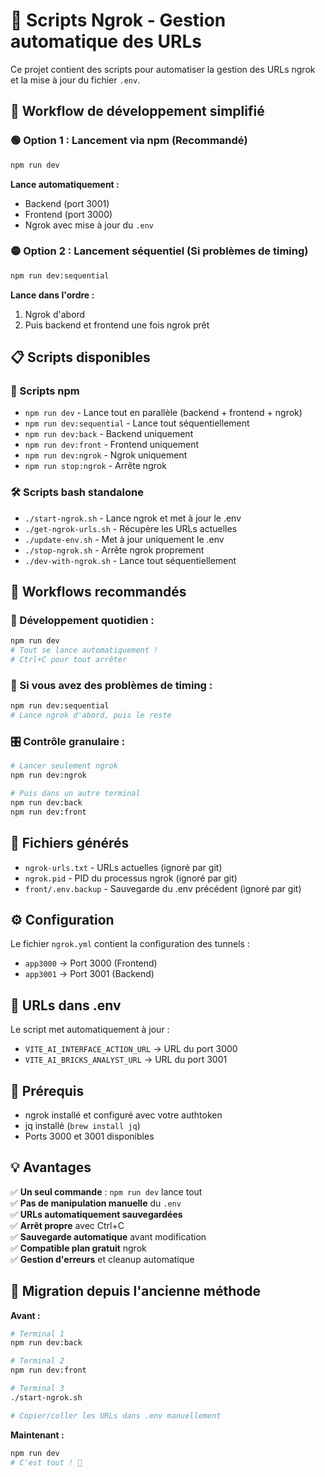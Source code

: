 # 🚀 Scripts Ngrok - Gestion automatique des URLs

Ce projet contient des scripts pour automatiser la gestion des URLs ngrok et la mise à jour du fichier `.env`.

## 🎯 Workflow de développement simplifié

### 🟢 Option 1 : Lancement via npm (Recommandé)
```bash
npm run dev
```
**Lance automatiquement :**
- Backend (port 3001)
- Frontend (port 3000) 
- Ngrok avec mise à jour du `.env`

### 🟡 Option 2 : Lancement séquentiel (Si problèmes de timing)
```bash
npm run dev:sequential
```
**Lance dans l'ordre :**
1. Ngrok d'abord
2. Puis backend et frontend une fois ngrok prêt

## 📋 Scripts disponibles

### 🔧 Scripts npm
- `npm run dev` - Lance tout en parallèle (backend + frontend + ngrok)
- `npm run dev:sequential` - Lance tout séquentiellement 
- `npm run dev:back` - Backend uniquement
- `npm run dev:front` - Frontend uniquement
- `npm run dev:ngrok` - Ngrok uniquement
- `npm run stop:ngrok` - Arrête ngrok

### 🛠️ Scripts bash standalone
- `./start-ngrok.sh` - Lance ngrok et met à jour le .env
- `./get-ngrok-urls.sh` - Récupère les URLs actuelles
- `./update-env.sh` - Met à jour uniquement le .env
- `./stop-ngrok.sh` - Arrête ngrok proprement
- `./dev-with-ngrok.sh` - Lance tout séquentiellement

## 🎯 Workflows recommandés

### 🚀 Développement quotidien :
```bash
npm run dev
# Tout se lance automatiquement !
# Ctrl+C pour tout arrêter
```

### 🔧 Si vous avez des problèmes de timing :
```bash
npm run dev:sequential
# Lance ngrok d'abord, puis le reste
```

### 🎛️ Contrôle granulaire :
```bash
# Lancer seulement ngrok
npm run dev:ngrok

# Puis dans un autre terminal
npm run dev:back
npm run dev:front
```

## 📁 Fichiers générés

- `ngrok-urls.txt` - URLs actuelles (ignoré par git)
- `ngrok.pid` - PID du processus ngrok (ignoré par git)  
- `front/.env.backup` - Sauvegarde du .env précédent (ignoré par git)

## ⚙️ Configuration

Le fichier `ngrok.yml` contient la configuration des tunnels :
- `app3000` → Port 3000 (Frontend)
- `app3001` → Port 3001 (Backend)

## 🔗 URLs dans .env

Le script met automatiquement à jour :
- `VITE_AI_INTERFACE_ACTION_URL` → URL du port 3000
- `VITE_AI_BRICKS_ANALYST_URL` → URL du port 3001

## 🚨 Prérequis

- ngrok installé et configuré avec votre authtoken
- jq installé (`brew install jq`)
- Ports 3000 et 3001 disponibles

## 💡 Avantages

✅ **Un seul commande** : `npm run dev` lance tout  
✅ **Pas de manipulation manuelle** du `.env`  
✅ **URLs automatiquement sauvegardées**  
✅ **Arrêt propre** avec Ctrl+C  
✅ **Sauvegarde automatique** avant modification  
✅ **Compatible plan gratuit** ngrok  
✅ **Gestion d'erreurs** et cleanup automatique

## 🔄 Migration depuis l'ancienne méthode

**Avant :**
```bash
# Terminal 1
npm run dev:back

# Terminal 2  
npm run dev:front

# Terminal 3
./start-ngrok.sh

# Copier/coller les URLs dans .env manuellement
```

**Maintenant :**
```bash
npm run dev
# C'est tout ! 🎉
``` 